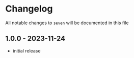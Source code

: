 # Changelog

All notable changes to `seven` will be documented in this file

## 1.0.0 - 2023-11-24

- initial release
